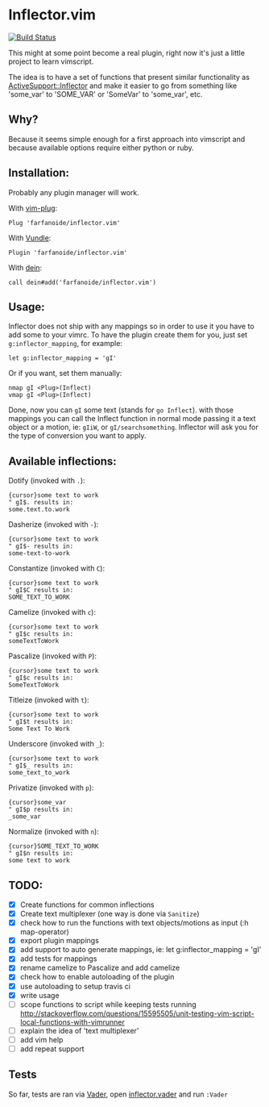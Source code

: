 Inflector.vim
=============

[![Build Status](https://travis-ci.org/farfanoide/inflector.vim.svg?branch=master)](https://travis-ci.org/farfanoide/inflector.vim)

This might at some point become a real plugin, right now it's just a little
project to learn vimscript.

The idea is to have a set of functions that present similar functionality as
[ActiveSupport::Inflector][inflector] and make it easier to go from something
like 'some_var' to 'SOME_VAR' or 'SomeVar' to 'some_var', etc.

Why?
----
Because it seems simple enough for a first approach into vimscript and because
available options require either python or ruby.

Installation:
-------------

Probably any plugin manager will work.

With [vim-plug][vim-plug]:

```vim
Plug 'farfanoide/inflector.vim'
```

With [Vundle][vundle]:

```vim
Plugin 'farfanoide/inflector.vim'
```

With [dein][dein]:

```vim
call dein#add('farfanoide/inflector.vim')
```

Usage:
------

Inflector does not ship with any mappings so in order to use it you have to add
some to your vimrc. To have the plugin create them for you, just set
`g:inflector_mapping`, for example:

```vim
let g:inflector_mapping = 'gI'
```

Or if you want, set them manually:

```vim
nmap gI <Plug>(Inflect)
vmap gI <Plug>(Inflect)
```

Done, now you can `gI` some text (stands for `go Inflect`).
with those mappings you can call the Inflect function in normal mode passing it
a text object or a motion, ie: `gIiW`, or `gI/searchsomething`. Inflector will
ask you for the type of conversion you want to apply.

Available inflections:
----------------------

Dotify (invoked with `.`):

```vim
{cursor}some text to work
" gI$. results in:
some.text.to.work
```

Dasherize (invoked with `-`):

```vim
{cursor}some text to work
" gI$- results in:
some-text-to-work
```

Constantize (invoked with `C`):

```vim
{cursor}some text to work
" gI$C results in:
SOME_TEXT_TO_WORK
```

Camelize (invoked with `c`):

```vim
{cursor}some text to work
" gI$c results in:
someTextToWork
```
Pascalize (invoked with `P`):

```vim
{cursor}some text to work
" gI$c results in:
SomeTextToWork
```

Titleize (invoked with `t`):

```vim
{cursor}some text to work
" gI$t results in:
Some Text To Work
```

Underscore (invoked with `_`):

```vim
{cursor}some text to work
" gI$_ results in:
some_text_to_work
```

Privatize (invoked with `p`):

```vim
{cursor}some_var
" gI$p results in:
_some_var
```

Normalize (invoked with `n`):

```vim
{cursor}SOME_TEXT_TO_WORK
" gI$n results in:
some text to work
```

TODO:
-----

- [x] Create functions for common inflections
- [x] Create text multiplexer (one way is done via `Sanitize`)
- [x] check how to run the functions with text objects/motions as input (:h map-operator)
- [x] export plugin mappings
- [x] add support to auto generate mappings, ie: let g:inflector_mapping = 'gI'
- [x] add tests for mappings
- [x] rename camelize to Pascalize and add camelize
- [x] check how to enable autoloading of the plugin
- [x] use autoloading to setup travis ci
- [x] write usage
- [ ] scope functions to script while keeping tests running http://stackoverflow.com/questions/15595505/unit-testing-vim-script-local-functions-with-vimrunner
- [ ] explain the idea of 'text multiplexer'
- [ ] add vim help
- [ ] add repeat support

Tests
-----

So far, tests are ran via [Vader][vader], open
[inflector.vader](./test/inflector.vader) and run `:Vader`

[inflector]: http://api.rubyonrails.org/classes/ActiveSupport/Inflector.html
[vader]: https://github.com/junegunn/vader.vim
[vim-plug]: https://github.com/junegunn/vim-plug
[vundle]: https://github.com/VundleVim/Vundle.vim
[dein]: https://github.com/Shougo/dein.vim

